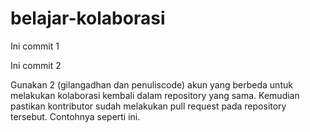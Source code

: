 # belajar-kolaborasi

Ini commit 1

Ini commit 2

Gunakan 2 (gilangadhan dan penuliscode) akun yang berbeda untuk melakukan kolaborasi kembali dalam repository yang sama. 
Kemudian pastikan kontributor sudah melakukan pull request pada repository tersebut. 
Contohnya seperti ini.
